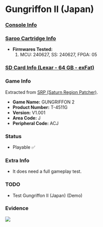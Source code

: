 # Gungriffon II (Japan)

### [Console Info](../../../../../Info/Consoles/VA13/README.md)

### [Saroo Cartridge Info](../../../../../Info/Cartridges/RetroGameParadiseStore/1.32F/README.md)

- <b>Firmwares Tested:</b>
  1. MCU: 240627, SS: 240627, FPGA: 05

### [SD Card Info (Lexar - 64 GB - exFat)](../../../../../Info/SdCards/Lexar/64GB/exfat/README.md)

### Game Info

Extracted from [SRP (Saturn Region Patcher)](https://segaxtreme.net/resources/saturn-region-patcher.81/download).

- <b>Game Name:</b> GUNGRIFFON 2
- <b>Product Number:</b> T-4511G
- <b>Version:</b> V1.001
- <b>Area Code:</b> J
- <b>Peripheral Code:</b> ACJ

### Status

- Playable :white_check_mark:

### Extra Info

- It does need a full gameplay test.

### TODO

- Test Gungriffon II (Japan) (Demo)

### Evidence

[![](https://img.youtube.com/vi/H_DLrdmYBTU/0.jpg)](https://www.youtube.com/watch?v=H_DLrdmYBTU)
